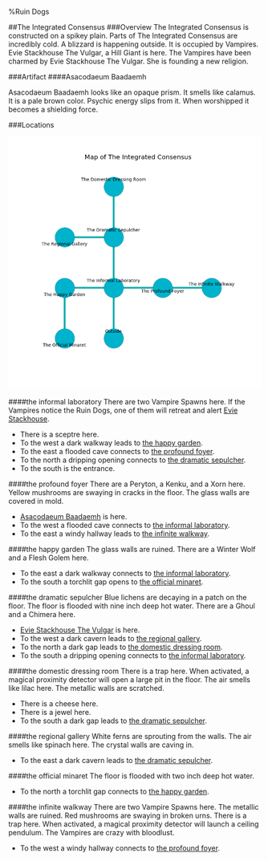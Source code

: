%Ruin Dogs

##The Integrated Consensus
###Overview
The Integrated Consensus is constructed on a spikey plain. Parts of The Integrated Consensus are incredibly cold. A blizzard is happening outside. It is occupied by Vampires. <a name="Evie-Stackhouse-The-Vulgar"></a>Evie Stackhouse The Vulgar, a Hill Giant is here. The Vampires have been charmed by Evie Stackhouse The Vulgar. She  is founding a new religion. 



###Artifact
####<a name="Asacodaeum-Baadaemh"></a>Asacodaeum Baadaemh


Asacodaeum Baadaemh looks like an opaque prism. It smells like calamus. It is a pale brown color. Psychic energy slips from it. When worshipped it becomes a shielding force. 





###Locations


![](../v2/images/The-Integrated-Consensus.png)

####<a name="the-informal-laboratory"></a>the informal laboratory
There are two Vampire Spawns here. If the Vampires notice the Ruin Dogs, one of them will retreat and alert [Evie Stackhouse](#Evie-Stackhouse). 



* There is a sceptre here.
* To the west a dark walkway leads to [the happy garden](#the-happy-garden).
* To the east a flooded cave connects to [the profound foyer](#the-profound-foyer).
* To the north a dripping opening connects to [the dramatic sepulcher](#the-dramatic-sepulcher).
* To the south is the entrance.


####<a name="the-profound-foyer"></a>the profound foyer
There are a Peryton, a Kenku, and a Xorn here. Yellow mushrooms are swaying in cracks in the floor. The glass walls are covered in mold. 



* [Asacodaeum Baadaemh](#Asacodaeum-Baadaemh) is here.
* To the west a flooded cave connects to [the informal laboratory](#the-informal-laboratory).
* To the east a windy hallway leads to [the infinite walkway](#the-infinite-walkway).


####<a name="the-happy-garden"></a>the happy garden
The glass walls are ruined. There are a Winter Wolf and a Flesh Golem here. 



* To the east a dark walkway connects to [the informal laboratory](#the-informal-laboratory).
* To the south a torchlit gap opens to [the official minaret](#the-official-minaret).


####<a name="the-dramatic-sepulcher"></a>the dramatic sepulcher
Blue lichens are decaying in a patch on the floor. The floor is flooded with nine inch deep hot water. There are a Ghoul and a Chimera here. 



* [Evie Stackhouse The Vulgar](#Evie-Stackhouse-The-Vulgar) is here.
* To the west a dark cavern leads to [the regional gallery](#the-regional-gallery).
* To the north a dark gap leads to [the domestic dressing room](#the-domestic-dressing-room).
* To the south a dripping opening connects to [the informal laboratory](#the-informal-laboratory).


####<a name="the-domestic-dressing-room"></a>the domestic dressing room
There is a trap here. When activated, a magical proximity detector will open a large pit in the floor. The air smells like lilac here. The metallic walls are scratched. 



* There is a cheese here.
* There is a jewel here.
* To the south a dark gap leads to [the dramatic sepulcher](#the-dramatic-sepulcher).


####<a name="the-regional-gallery"></a>the regional gallery
White ferns are sprouting from the walls. The air smells like spinach here. The crystal walls are caving in. 



* To the east a dark cavern leads to [the dramatic sepulcher](#the-dramatic-sepulcher).


####<a name="the-official-minaret"></a>the official minaret
The floor is flooded with two inch deep hot water. 



* To the north a torchlit gap connects to [the happy garden](#the-happy-garden).


####<a name="the-infinite-walkway"></a>the infinite walkway
There are two Vampire Spawns here. The metallic walls are ruined. Red mushrooms are swaying in broken urns. There is a trap here. When activated, a magical proximity detector will launch a ceiling pendulum. The Vampires are crazy with bloodlust. 



* To the west a windy hallway connects to [the profound foyer](#the-profound-foyer).


